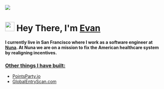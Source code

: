 
<a href="https://hits.seeyoufarm.com"><img src="https://hits.seeyoufarm.com/api/count/incr/badge.svg?url=https%3A%2F%2Fgithub.com%2Fevankiser%2Fhit-counter&count_bg=%2379C83D&title_bg=%23555555&icon=&icon_color=%23E7E7E7&title=hits&edge_flat=false"/></a>

<h1 align="left"><img src="https://raw.githubusercontent.com/sidbelbase/sidbelbase/master/wave.gif" width="30px"><strong> Hey There, I'm <a href="https://www.kiser.io">Evan</a></strong>
</h1>

<h4 align="left">I currently live in San Francisco where I work as a software engineer at <a href="https://www.nuna.com">Nuna</a>. At Nuna we are on a mission to fix the American healthcare system by realigning incentives.</h4>
<h3><u><strong>Other things I have built:</strong></u></h3>
<ul>
  <li><a href="https://www.pointsparty.io">PointsParty.io</a></li>
  <li><a href="https://www.globalentryscan.com">GlobalEntryScan.com</a></li>
</li>
</ul>
